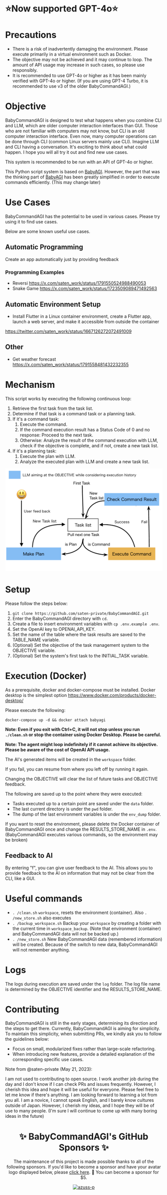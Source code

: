 # ⭐️Now supported GPT-4o⭐️

# Precautions

- There is a risk of inadvertently damaging the environment. Please execute primarily in a virtual environment such as Docker.
- The objective may not be achieved and it may continue to loop. The amount of API usage may increase in such cases, so please use responsibly.
- It is recommended to use GPT-4o or higher as it has been mainly verified with GPT-4o or higher. 
(If you are using GPT-4 Turbo, it is recommended to use v3 of the older BabyCommandAGI.)

# Objective

BabyCommandAGI is designed to test what happens when you combine CLI and LLM, which are older computer interaction interfaces than GUI. Those who are not familiar with computers may not know, but CLI is an old computer interaction interface. Even now, many computer operations can be done through CLI (common Linux servers mainly use CLI). Imagine LLM and CLI having a conversation. It's exciting to think about what could happen. I hope you will all try it out and find new use cases.

This system is recommended to be run with an API of GPT-4o or higher.

This Python script system is based on [BabyAGI](https://github.com/yoheinakajima/babyagi). However, the part that was the thinking part of [BabyAGI](https://github.com/yoheinakajima/babyagi) has been greatly simplified in order to execute commands efficiently. (This may change later)

# Use Cases

BabyCommandAGI has the potential to be used in various cases. Please try using it to find use cases.

Below are some known useful use cases.

## Automatic Programming

Create an app automatically just by providing feedback

### Programming Examples

- Reversi
https://x.com/saten_work/status/1791550524988490053
- Snake Game
https://x.com/saten_work/status/1723509089471492563

## Automatic Environment Setup

- Install Flutter in a Linux container environment, create a Flutter app, launch a web server, and make it accessible from outside the container

https://twitter.com/saten_work/status/1667126272072491009

## Other

- Get weather forecast
https://x.com/saten_work/status/1791558481432232355

# Mechanism

This script works by executing the following continuous loop:

1. Retrieve the first task from the task list.
2. Determine if that task is a command task or a planning task.
3. If it's a command task:
    1. Execute the command.
    2. If the command execution result has a Status Code of 0 and no response:
        Proceed to the next task.
    3. Otherwise:
        Analyze the result of the command execution with LLM, check if the objective is complete, and if not, create a new task list.
4. If it's a planning task:
    1. Execute the plan with LLM.
    2. Analyze the executed plan with LLM and create a new task list.

![Architecture](docs/Architecture.png)

# Setup

Please follow the steps below:

1. ```git clone https://github.com/saten-private/BabyCommandAGI.git```
2. Enter the BabyCommandAGI directory with ```cd```.
3. Create a file to insert environment variables with ```cp .env.example .env```.
4. Set the OpenAI key to OPENAI_API_KEY.
5. Set the name of the table where the task results are saved to the TABLE_NAME variable.
6. (Optional) Set the objective of the task management system to the OBJECTIVE variable.
7. (Optional) Set the system's first task to the INITIAL_TASK variable.

# Execution (Docker)

As a prerequisite, docker and docker-compose must be installed. Docker desktop is the simplest option https://www.docker.com/products/docker-desktop/

Please execute the following:

```
docker-compose up -d && docker attach babyagi
```

**Note: Even if you exit with Ctrl+C, it will not stop unless you run ```./clean.sh``` or stop the container using Docker Desktop. Please be careful.**

**Note: The agent might loop indefinitely if it cannot achieve its objective. Please be aware of the cost of OpenAI API usage.**

The AI's generated items will be created in the ```workspace``` folder.

If you fail, you can resume from where you left off by running it again.

Changing the OBJECTIVE will clear the list of future tasks and OBJECTIVE feedback.

The following are saved up to the point where they were executed:
- Tasks executed up to a certain point are saved under the ```data``` folder.
- The last current directory is under the ```pwd``` folder.
- The dump of the last environment variables is under the ```env_dump``` folder.

If you want to reset the environment, please delete the Docker container of BabyCommandAGI once and change the RESULTS_STORE_NAME in ```.env```.
(BabyCommandAGI executes various commands, so the environment may be broken)

## Feedback to AI

By entering "f", you can give user feedback to the AI. This allows you to provide feedback to the AI on information that may not be clear from the CLI, like a GUI.

# Useful commands

- ```. /clean.sh```
```workspace```, resets the environment (container). Also ```. /new_store.sh``` also executes
- ```. /backup_workspace.sh```
Backup your ``workspace`` by creating a folder with the current time in ``workspace_backup``.
(Note that environment (container) and BabyCommandAGI data will not be backed up.)
- ```. /new_store.sh```
New BabyCommandAGI data (remembered information) will be created. Because of the switch to new data, BabyCommandAGI will not remember anything.

# Logs

The logs during execution are saved under the ```log``` folder.
The log file name is determined by the OBJECTIVE identifier and the RESULTS_STORE_NAME.

# Contributing

BabyCommandAGI is still in the early stages, determining its direction and the steps to get there. Currently, BabyCommandAGI is aiming for simplicity. To maintain this simplicity, when submitting PRs, we kindly ask you to follow the guidelines below:

- Focus on small, modularized fixes rather than large-scale refactoring.
- When introducing new features, provide a detailed explanation of the corresponding specific use cases.

Note from @saten-private (May 21, 2023):

I am not used to contributing to open source. I work another job during the day and I don't know if I can check PRs and issues frequently. However, I cherish this idea and hope it will be useful for everyone. Please feel free to let me know if there's anything. I am looking forward to learning a lot from you all.
I am a novice, I cannot speak English, and I barely know cultures outside of Japan. However, I cherish my ideas, and I hope they will be of use to many people.
(I'm sure I will continue to come up with many boring ideas in the future)

<h1 align="center">
  ✨ BabyCommandAGI's GitHub Sponsors ✨
</h1>
<p align="center">
  The maintenance of this project is made possible thanks to all of the following sponsors. If you'd like to become a sponsor and have your avatar logo displayed below, please <a href="https://github.com/sponsors/saten-private">click here</a>. 💖 You can become a sponsor for $5.
</p>
<p align="center">
<!-- sponsors --><a href="https://github.com/azuss-p"><img src="https://github.com/azuss-p.png" width="60px" alt="azuss-p" /></a><!-- sponsors -->
</p>